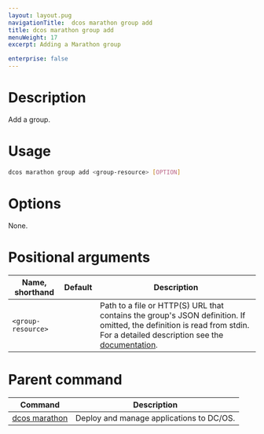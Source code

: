 ```yaml
---
layout: layout.pug
navigationTitle:  dcos marathon group add
title: dcos marathon group add
menuWeight: 17
excerpt: Adding a Marathon group

enterprise: false
---
```



# Description
Add a group.

# Usage

```bash
dcos marathon group add <group-resource> [OPTION]
```

# Options

None.

# Positional arguments

| Name, shorthand | Default | Description |
|---------|-------------|-------------|
| `<group-resource>`   |             |  Path to a file or HTTP(S) URL that contains the group's JSON definition. If omitted, the definition is read from stdin. For a detailed description see the [documentation](/1.12/deploying-services/marathon-api/). |

# Parent command

| Command | Description |
|---------|-------------|
| [dcos marathon](/1.12/cli/command-reference/dcos-marathon/) | Deploy and manage applications to DC/OS. |

<!-- # Examples -->
